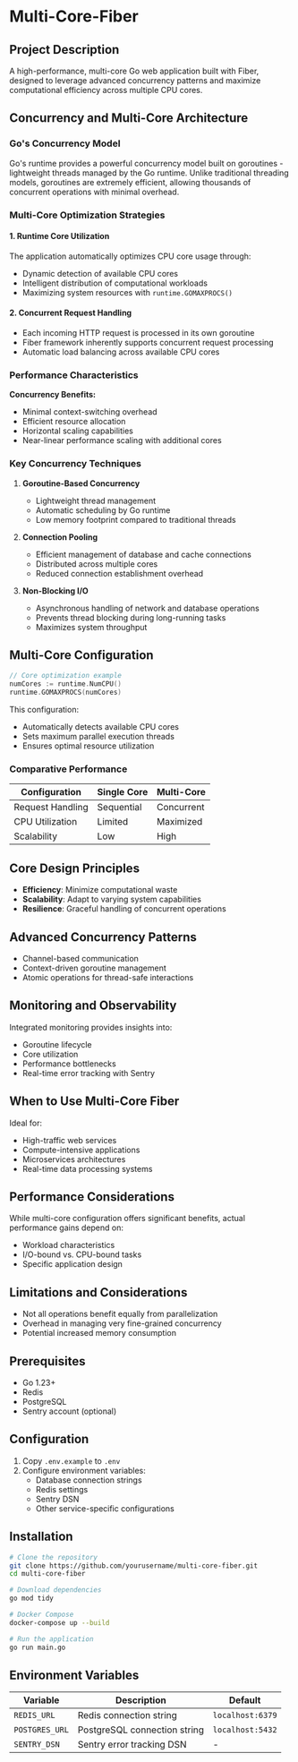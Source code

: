 # Multi-Core-Fiber

## Project Description

A high-performance, multi-core Go web application built with Fiber, designed to leverage advanced concurrency patterns and maximize computational efficiency across multiple CPU cores.

## Concurrency and Multi-Core Architecture

### Go's Concurrency Model
Go's runtime provides a powerful concurrency model built on goroutines - lightweight threads managed by the Go runtime. Unlike traditional threading models, goroutines are extremely efficient, allowing thousands of concurrent operations with minimal overhead.

### Multi-Core Optimization Strategies

#### 1. Runtime Core Utilization
The application automatically optimizes CPU core usage through:
- Dynamic detection of available CPU cores
- Intelligent distribution of computational workloads
- Maximizing system resources with `runtime.GOMAXPROCS()`

#### 2. Concurrent Request Handling
- Each incoming HTTP request is processed in its own goroutine
- Fiber framework inherently supports concurrent request processing
- Automatic load balancing across available CPU cores

### Performance Characteristics

**Concurrency Benefits:**
- Minimal context-switching overhead
- Efficient resource allocation
- Horizontal scaling capabilities
- Near-linear performance scaling with additional cores

### Key Concurrency Techniques

1. **Goroutine-Based Concurrency**
    - Lightweight thread management
    - Automatic scheduling by Go runtime
    - Low memory footprint compared to traditional threads

2. **Connection Pooling**
    - Efficient management of database and cache connections
    - Distributed across multiple cores
    - Reduced connection establishment overhead

3. **Non-Blocking I/O**
    - Asynchronous handling of network and database operations
    - Prevents thread blocking during long-running tasks
    - Maximizes system throughput

## Multi-Core Configuration

```go
// Core optimization example
numCores := runtime.NumCPU()
runtime.GOMAXPROCS(numCores)
```

This configuration:
- Automatically detects available CPU cores
- Sets maximum parallel execution threads
- Ensures optimal resource utilization

### Comparative Performance

| Configuration | Single Core | Multi-Core |
|--------------|-------------|------------|
| Request Handling | Sequential | Concurrent |
| CPU Utilization | Limited | Maximized |
| Scalability | Low | High |

## Core Design Principles

- **Efficiency**: Minimize computational waste
- **Scalability**: Adapt to varying system capabilities
- **Resilience**: Graceful handling of concurrent operations

## Advanced Concurrency Patterns

- Channel-based communication
- Context-driven goroutine management
- Atomic operations for thread-safe interactions

## Monitoring and Observability

Integrated monitoring provides insights into:
- Goroutine lifecycle
- Core utilization
- Performance bottlenecks
- Real-time error tracking with Sentry

## When to Use Multi-Core Fiber

Ideal for:
- High-traffic web services
- Compute-intensive applications
- Microservices architectures
- Real-time data processing systems

## Performance Considerations

While multi-core configuration offers significant benefits, actual performance gains depend on:
- Workload characteristics
- I/O-bound vs. CPU-bound tasks
- Specific application design


## Limitations and Considerations

- Not all operations benefit equally from parallelization
- Overhead in managing very fine-grained concurrency
- Potential increased memory consumption

## Prerequisites

- Go 1.23+
- Redis
- PostgreSQL
- Sentry account (optional)

## Configuration

1. Copy `.env.example` to `.env`
2. Configure environment variables:
    - Database connection strings
    - Redis settings
    - Sentry DSN
    - Other service-specific configurations

## Installation

```bash
# Clone the repository
git clone https://github.com/yourusername/multi-core-fiber.git
cd multi-core-fiber

# Download dependencies
go mod tidy

# Docker Compose
docker-compose up --build

# Run the application
go run main.go
```

## Environment Variables

| Variable | Description | Default |
|----------|-------------|---------|
| `REDIS_URL` | Redis connection string | `localhost:6379` |
| `POSTGRES_URL` | PostgreSQL connection string | `localhost:5432` |
| `SENTRY_DSN` | Sentry error tracking DSN | - |

